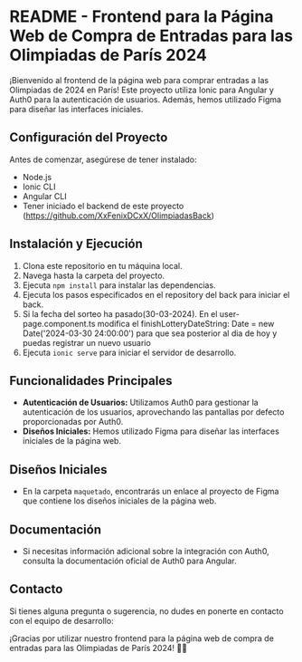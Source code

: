 # README - Frontend para la Página Web de Compra de Entradas para las Olimpiadas de París 2024

¡Bienvenido al frontend de la página web para comprar entradas a las Olimpiadas de 2024 en París! Este proyecto utiliza Ionic para Angular y Auth0 para la autenticación de usuarios. Además, hemos utilizado Figma para diseñar las interfaces iniciales.

## Configuración del Proyecto

Antes de comenzar, asegúrese de tener instalado:

- Node.js
- Ionic CLI
- Angular CLI
- Tener iniciado el backend de este proyecto (https://github.com/XxFenixDCxX/OlimpiadasBack)

## Instalación y Ejecución

1. Clona este repositorio en tu máquina local.
2. Navega hasta la carpeta del proyecto.
3. Ejecuta `npm install` para instalar las dependencias.
4. Ejecuta los pasos especificados en el repository del back para iniciar el back.
5. Si la fecha del sorteo ha pasado(30-03-2024). En el user-page.component.ts modifica el finishLotteryDateString: Date = new Date('2024-03-30 24:00:00') para que sea posterior al dia de hoy y puedas registrar un nuevo usuario
6. Ejecuta `ionic serve` para iniciar el servidor de desarrollo.

## Funcionalidades Principales

- **Autenticación de Usuarios:** Utilizamos Auth0 para gestionar la autenticación de los usuarios, aprovechando las pantallas por defecto proporcionadas por Auth0.
- **Diseños Iniciales:** Hemos utilizado Figma para diseñar las interfaces iniciales de la página web.

## Diseños Iniciales

- En la carpeta `maquetado`, encontrarás un enlace al proyecto de Figma que contiene los diseños iniciales de la página web.

## Documentación

- Si necesitas información adicional sobre la integración con Auth0, consulta la documentación oficial de Auth0 para Angular.

## Contacto

Si tienes alguna pregunta o sugerencia, no dudes en ponerte en contacto con el equipo de desarrollo:

¡Gracias por utilizar nuestro frontend para la página web de compra de entradas para las Olimpiadas de París 2024! 🎉🏅
